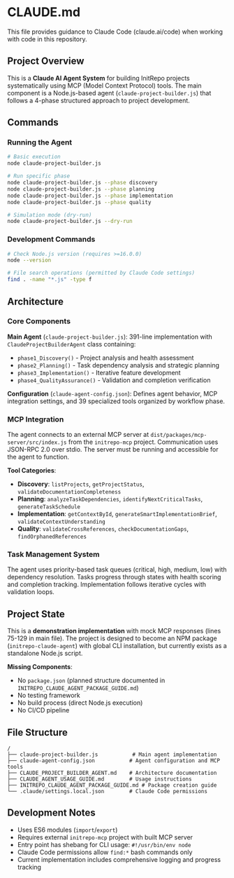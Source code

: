 # CLAUDE.md

This file provides guidance to Claude Code (claude.ai/code) when working with code in this repository.

## Project Overview

This is a **Claude AI Agent System** for building InitRepo projects systematically using MCP (Model Context Protocol) tools. The main component is a Node.js-based agent (`claude-project-builder.js`) that follows a 4-phase structured approach to project development.

## Commands

### Running the Agent
```bash
# Basic execution
node claude-project-builder.js

# Run specific phase
node claude-project-builder.js --phase discovery
node claude-project-builder.js --phase planning
node claude-project-builder.js --phase implementation
node claude-project-builder.js --phase quality

# Simulation mode (dry-run)
node claude-project-builder.js --dry-run
```

### Development Commands
```bash
# Check Node.js version (requires >=16.0.0)
node --version

# File search operations (permitted by Claude Code settings)
find . -name "*.js" -type f
```

## Architecture

### Core Components

**Main Agent** (`claude-project-builder.js`): 391-line implementation with `ClaudeProjectBuilderAgent` class containing:
- `phase1_Discovery()` - Project analysis and health assessment
- `phase2_Planning()` - Task dependency analysis and strategic planning
- `phase3_Implementation()` - Iterative feature development
- `phase4_QualityAssurance()` - Validation and completion verification

**Configuration** (`claude-agent-config.json`): Defines agent behavior, MCP integration settings, and 39 specialized tools organized by workflow phase.

### MCP Integration

The agent connects to an external MCP server at `dist/packages/mcp-server/src/index.js` from the `initrepo-mcp` project. Communication uses JSON-RPC 2.0 over stdio. The server must be running and accessible for the agent to function.

**Tool Categories**:
- **Discovery**: `listProjects`, `getProjectStatus`, `validateDocumentationCompleteness`
- **Planning**: `analyzeTaskDependencies`, `identifyNextCriticalTasks`, `generateTaskSchedule`
- **Implementation**: `getContextById`, `generateSmartImplementationBrief`, `validateContextUnderstanding`
- **Quality**: `validateCrossReferences`, `checkDocumentationGaps`, `findOrphanedReferences`

### Task Management System

The agent uses priority-based task queues (critical, high, medium, low) with dependency resolution. Tasks progress through states with health scoring and completion tracking. Implementation follows iterative cycles with validation loops.

## Project State

This is a **demonstration implementation** with mock MCP responses (lines 75-129 in main file). The project is designed to become an NPM package (`initrepo-claude-agent`) with global CLI installation, but currently exists as a standalone Node.js script.

**Missing Components**:
- No `package.json` (planned structure documented in `INITREPO_CLAUDE_AGENT_PACKAGE_GUIDE.md`)
- No testing framework
- No build process (direct Node.js execution)
- No CI/CD pipeline

## File Structure

```
/
├── claude-project-builder.js           # Main agent implementation
├── claude-agent-config.json           # Agent configuration and MCP tools
├── CLAUDE_PROJECT_BUILDER_AGENT.md    # Architecture documentation
├── CLAUDE_AGENT_USAGE_GUIDE.md        # Usage instructions
├── INITREPO_CLAUDE_AGENT_PACKAGE_GUIDE.md # Package creation guide
└── .claude/settings.local.json        # Claude Code permissions
```

## Development Notes

- Uses ES6 modules (`import`/`export`)
- Requires external `initrepo-mcp` project with built MCP server
- Entry point has shebang for CLI usage: `#!/usr/bin/env node`
- Claude Code permissions allow `find:*` bash commands only
- Current implementation includes comprehensive logging and progress tracking